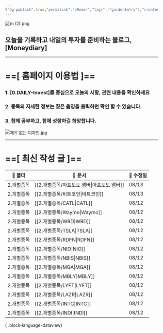 ```yaml
---
{"dg-publish":true,"permalink":"/Home/","tags":["gardenEntry"],"created":"2025-06-09T13:40:49.286+09:00","updated":"2025-08-06T22:01:15.103+09:00"}
---
```


![m (2).png](/img/user/attachments/m%20(2).png)
## 오늘을 기록하고 내일의 투자를 준비하는 블로그, [Moneydiary] 

------

# ==[ 홈페이지 이용법 ]==  

### 1. [0.DAILY-Invest]를 중심으로 오늘의 시황, 관련 내용을 확인하세요

### 2. 종목의 자세한 정보는 짙은 음영을 클릭하면 확인 할 수 있습니다.

### 3. 함께 공부하고, 함께 성장하길 희망합니다.

![제목 없는 디자인.jpg](/img/user/attachments/%EC%A0%9C%EB%AA%A9%20%EC%97%86%EB%8A%94%20%EB%94%94%EC%9E%90%EC%9D%B8.jpg)

----

# ==[ 최신 작성 글 ]==

| 📁 폴더  | 📄 문서                          | 📅 수정일 |
| ------ | ------------------------------ | ------ |
| 2.개별종목 | [[2.개별종목/아프토토 앰버\|아프토토 앰버]] | 08/13  |
| 2.개별종목 | [[2.개별종목/비트코인\|비트코인]]       | 08/13  |
| 2.개별종목 | [[2.개별종목/CATL\|CATL]]       | 08/12  |
| 2.개별종목 | [[2.개별종목/Waymo\|Waymo]]     | 08/12  |
| 2.개별종목 | [[2.개별종목/WRD\|WRD]]         | 08/12  |
| 2.개별종목 | [[2.개별종목/TSLA\|TSLA]]       | 08/12  |
| 2.개별종목 | [[2.개별종목/RDFN\|RDFN]]       | 08/12  |
| 2.개별종목 | [[2.개별종목/NIO\|NIO]]         | 08/12  |
| 2.개별종목 | [[2.개별종목/NBIS\|NBIS]]       | 08/12  |
| 2.개별종목 | [[2.개별종목/MGA\|MGA]]         | 08/12  |
| 2.개별종목 | [[2.개별종목/MBLY\|MBLY]]       | 08/12  |
| 2.개별종목 | [[2.개별종목/LYFT\|LYFT]]       | 08/12  |
| 2.개별종목 | [[2.개별종목/LAZR\|LAZR]]       | 08/12  |
| 2.개별종목 | [[2.개별종목/INTC\|INTC]]       | 08/12  |
| 2.개별종목 | [[2.개별종목/INDI\|INDI]]       | 08/12  |

{ .block-language-dataview}

